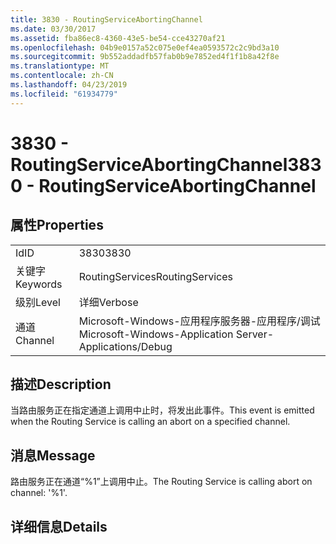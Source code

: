 ```yaml
---
title: 3830 - RoutingServiceAbortingChannel
ms.date: 03/30/2017
ms.assetid: fba86ec8-4360-43e5-be54-cce43270af21
ms.openlocfilehash: 04b9e0157a52c075e0ef4ea0593572c2c9bd3a10
ms.sourcegitcommit: 9b552addadfb57fab0b9e7852ed4f1f1b8a42f8e
ms.translationtype: MT
ms.contentlocale: zh-CN
ms.lasthandoff: 04/23/2019
ms.locfileid: "61934779"
---
```

# <a name="3830---routingserviceabortingchannel"></a><span data-ttu-id="432a3-102">3830 - RoutingServiceAbortingChannel</span><span class="sxs-lookup"><span data-stu-id="432a3-102">3830 - RoutingServiceAbortingChannel</span></span>
## <a name="properties"></a><span data-ttu-id="432a3-103">属性</span><span class="sxs-lookup"><span data-stu-id="432a3-103">Properties</span></span>  
  
|||  
|-|-|  
|<span data-ttu-id="432a3-104">Id</span><span class="sxs-lookup"><span data-stu-id="432a3-104">ID</span></span>|<span data-ttu-id="432a3-105">3830</span><span class="sxs-lookup"><span data-stu-id="432a3-105">3830</span></span>|  
|<span data-ttu-id="432a3-106">关键字</span><span class="sxs-lookup"><span data-stu-id="432a3-106">Keywords</span></span>|<span data-ttu-id="432a3-107">RoutingServices</span><span class="sxs-lookup"><span data-stu-id="432a3-107">RoutingServices</span></span>|  
|<span data-ttu-id="432a3-108">级别</span><span class="sxs-lookup"><span data-stu-id="432a3-108">Level</span></span>|<span data-ttu-id="432a3-109">详细</span><span class="sxs-lookup"><span data-stu-id="432a3-109">Verbose</span></span>|  
|<span data-ttu-id="432a3-110">通道</span><span class="sxs-lookup"><span data-stu-id="432a3-110">Channel</span></span>|<span data-ttu-id="432a3-111">Microsoft-Windows-应用程序服务器-应用程序/调试</span><span class="sxs-lookup"><span data-stu-id="432a3-111">Microsoft-Windows-Application Server-Applications/Debug</span></span>|  
  
## <a name="description"></a><span data-ttu-id="432a3-112">描述</span><span class="sxs-lookup"><span data-stu-id="432a3-112">Description</span></span>  
 <span data-ttu-id="432a3-113">当路由服务正在指定通道上调用中止时，将发出此事件。</span><span class="sxs-lookup"><span data-stu-id="432a3-113">This event is emitted when the Routing Service is calling an abort on a specified channel.</span></span>  
  
## <a name="message"></a><span data-ttu-id="432a3-114">消息</span><span class="sxs-lookup"><span data-stu-id="432a3-114">Message</span></span>  
 <span data-ttu-id="432a3-115">路由服务正在通道“%1”上调用中止。</span><span class="sxs-lookup"><span data-stu-id="432a3-115">The Routing Service is calling abort on channel: '%1'.</span></span>  
  
## <a name="details"></a><span data-ttu-id="432a3-116">详细信息</span><span class="sxs-lookup"><span data-stu-id="432a3-116">Details</span></span>
